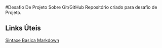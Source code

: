 #Desafio De Projeto Sobre Git/GitHub
Repositório criado para desafio de Projeto. 

## Links Úteis
[Sintaxe Basica Markdown](https://www.markdownguide.org/basic-syntax/) 
